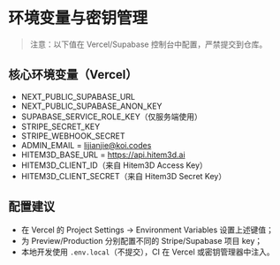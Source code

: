 # 环境变量与密钥管理

> 注意：以下值在 Vercel/Supabase 控制台中配置，严禁提交到仓库。

## 核心环境变量（Vercel）
- NEXT_PUBLIC_SUPABASE_URL
- NEXT_PUBLIC_SUPABASE_ANON_KEY
- SUPABASE_SERVICE_ROLE_KEY（仅服务端使用）
- STRIPE_SECRET_KEY
- STRIPE_WEBHOOK_SECRET
- ADMIN_EMAIL = lijianjie@koi.codes
- HITEM3D_BASE_URL = https://api.hitem3d.ai
- HITEM3D_CLIENT_ID（来自 Hitem3D Access Key）
- HITEM3D_CLIENT_SECRET（来自 Hitem3D Secret Key）

## 配置建议
- 在 Vercel 的 Project Settings → Environment Variables 设置上述键值；
- 为 Preview/Production 分别配置不同的 Stripe/Supabase 项目 key；
- 本地开发使用 `.env.local`（不提交），CI 在 Vercel 或密钥管理器中注入。

